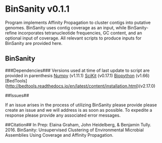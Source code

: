 # BinSanity v0.1.1

Program implements Affinity Propagation to cluster contigs into putative genomes. BinSanity uses contig coverage as an input, while BinSanity-refine incorporates tetranucleotide frequencies, GC content, and an optional input of coverage. All relevant scripts to produce inputs for BinSanity are provided here.

##  BinSanity ##
###Dependencies###
Versions used at time of last update to script are provided in parenthesis
[Numpy](http://www.numpy.org/) (v1.11.1)
[SciKit](http://scikit-learn.org/stable/install.html) (v0.17.1)
[Biopython](http://biopython.org/wiki/Download) (v1.66)
[BedTools] (http://bedtools.readthedocs.io/en/latest/content/installation.html)(v2.17.0)

##Issues##

If an issue arises in the process of utilizing BinSanity please provide please create an issue and we will address is as soon as possible. To expedite a response please provide any associated error messages. 

##Citation##
In Prep:
Elaina Graham, John Heidelberg, & Benjamin Tully. 2016. BinSanity: Unsupervised Clustering of Environmental Microbial Assemblies Using Coverage and Affinity Propagation. 
